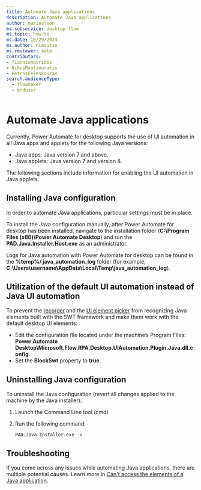 ```yaml
---
title: Automate Java applications
description: Automate Java applications 
author: mariosleon
ms.subservice: desktop-flow
ms.topic: how-to
ms.date: 10/29/2024
ms.author: nimoutzo
ms.reviewer: matp
contributors:
- Yiannismavridis
- NikosMoutzourakis
- PetrosFeleskouras
search.audienceType: 
  - flowmaker
  - enduser
---
```

# Automate Java applications

Currently, Power Automate for desktop supports the use of UI automation in all Java apps and applets for the following Java versions:

- Java apps: Java version 7 and above.
- Java applets: Java version 7 and version 8.

The following sections include information for enabling the UI automation in Java applets.

## Installing Java configuration

In order to automate Java applications, particular settings must be in place. 

To install the Java configuration manually, after Power Automate for desktop has been installed, navigate to the installation folder (**C:\Program Files (x86)\Power Automate Desktop**) and run the **PAD.Java.Installer.Host.exe** as an administrator. 

Logs for Java automation with Power Automate for desktop can be found in the **%temp%/ java_automation_log** folder (for example, **C:\Users\username\AppData\Local\Temp\java_automation_log**). 

## Utilization of the default UI automation instead of Java UI automation 

Το prevent the [recorder](../recording-flow.md) and the [UI element picker](../ui-elements.md) from recognizing Java elements built with the SWT framework and make them work with the default desktop UI elements: 

- Edit the configuration file located under the machine’s Program Files: **Power Automate Desktop\Microsoft.Flow.RPA.Desktop.UIAutomation.Plugin.Java.dll.config**.
- Set the **BlockSwt** property to **true**. 

## Uninstalling Java configuration

To uninstall the Java configuration (revert all changes applied to the machine by the Java installer): 

1. Launch the Command Line tool (cmd) 

1. Run the following command: 

    ``` CMD
    PAD.Java.Installer.exe -u 
    ```

## Troubleshooting 

If you come across any issues while automating Java applications, there are multiple potential causes. Learn more in [Can't access the elements of a Java application](/troubleshoot/power-platform/power-automate/desktop-flows/cannot-access-java-application-elements).

